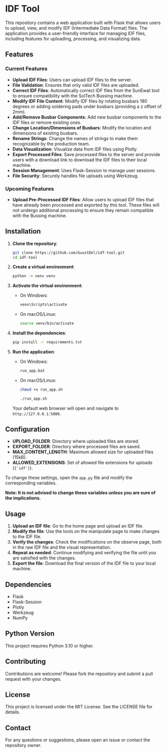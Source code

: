 # IDF Tool

This repository contains a web application built with Flask that allows users to upload, view, and modify IDF (Intermediate Data Format) files. The application provides a user-friendly interface for managing IDF files, including features for uploading, processing, and visualizing data.

## Features

### Current Features
- **Upload IDF Files**: Users can upload IDF files to the server.
- **File Validation**: Ensures that only valid IDF files are uploaded.
- **Correct IDF Files**: Automatically correct IDF files from the SunEwat tool to ensure compatibility with the SolTech Bussing machine.
- **Modify IDF File Content**: Modify IDF files by rotating busbars 180 degrees or adding soldering pads under busbars (providing a z offset of 2mm).
- **Add/Remove Busbar Components**: Add new busbar components to the IDF files or remove existing ones.
- **Change Location/Dimensions of Busbars**: Modify the location and dimensions of existing busbars.
- **Rename Strings**: Change the names of strings to make them recognizable by the production team.
- **Data Visualization**: Visualize data from IDF files using Plotly.
- **Export Processed Files**: Save processed files to the server and provide users with a download link to download the IDF files to their local machine.
- **Session Management**: Uses Flask-Session to manage user sessions.
- **File Security**: Securely handles file uploads using Werkzeug.

### Upcoming Features
- **Upload Pre-Processed IDF Files**: Allow users to upload IDF files that have already been processed and exported by this tool. These files will not undergo additional processing to ensure they remain compatible with the Bussing machine.

## Installation

1. **Clone the repository**:
    ```bash
    git clone https://github.com/GuustDel/idf-tool.git
    cd idf-tool
    ```

2. **Create a virtual environment**:
    ```bash
    python -m venv venv
    ```

3. **Activate the virtual environment**:
    - On Windows:
        ```bash
        venv\Scripts\activate
        ```
    - On macOS/Linux:
        ```bash
        source venv/bin/activate
        ```

4. **Install the dependencies**:
    ```bash
    pip install -r requirements.txt
    ```

5. **Run the application**:
    - On Windows:
        ```bash
        run_app.bat
        ```
    - On macOS/Linux:
        ```bash
        chmod +x run_app.sh
        ```
        ```bash
        ./run_app.sh
        ```
    Your default web browser will open and navigate to `http://127.0.0.1:5000`.

## Configuration

- **UPLOAD_FOLDER**: Directory where uploaded files are stored.
- **EXPORT_FOLDER**: Directory where processed files are saved.
- **MAX_CONTENT_LENGTH**: Maximum allowed size for uploaded files (15kB).
- **ALLOWED_EXTENSIONS**: Set of allowed file extensions for uploads (`{'idf'}`).

To change these settings, open the `app.py` file and modify the corresponding variables. 

**Note: It is not advised to change these variables unless you are sure of the implications.**

## Usage

1. **Upload an IDF file**: Go to the home page and upload an IDF file.
2. **Modify the file**: Use the tools on the manipulate page to make changes to the IDF file.
3. **Verify the changes**: Check the modifications on the observe page, both in the raw IDF file and the visual representation.
4. **Repeat as needed**: Continue modifying and verifying the file until you are satisfied with the changes.
5. **Export the file**: Download the final version of the IDF file to your local machine.

## Dependencies

- Flask
- Flask-Session
- Plotly
- Werkzeug
- NumPy

## Python Version

This project requires Python 3.10 or higher.

## Contributing

Contributions are welcome! Please fork the repository and submit a pull request with your changes.

## License

This project is licensed under the MIT License. See the LICENSE file for details.

## Contact

For any questions or suggestions, please open an issue or contact the repository owner.